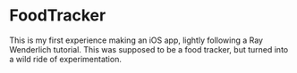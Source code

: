 # FoodTracker

This is my first experience making an iOS app, lightly following a Ray Wenderlich tutorial.
This was supposed to be a food tracker, but turned into a wild ride of experimentation.
